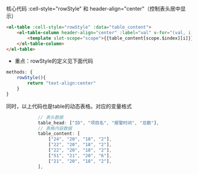 核心代码 :cell-style="rowStyle"  和 header-align="center"（控制表头居中显示）
```html
<el-table :cell-style="rowStyle" :data="table_content">
    <el-table-column header-align="center" :label="val" v-for="(val, i) in table_head" :key="i">
        <template slot-scope="scope">{{table_content[scope.$index][i]}}</template>
    </el-table-column>
</el-table>
```
- 重点：rowStyle的定义见下面代码
```js
methods: {
    rowStyle(){
        return "text-align:center"
    }
}
```
同时，以上代码也是table的动态表格。对应的变量格式
```JavaScript
            // 表头数据
            table_head: ["ID", "项目名", "报警时间", "总数"],
            // 表格内容数据
            table_content: [
                ["24", "20", "18", "2"],
                ["22", "20", "18", "2"],
                ["22", "20", "18", "2"],
                ["51", "21", "20", "6"],
                ["21", "20", "18", "2"],
            ],
```